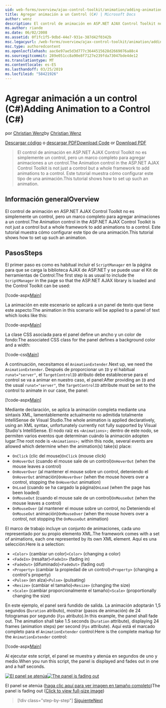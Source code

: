 ```yaml
---
uid: web-forms/overview/ajax-control-toolkit/animation/adding-animation-to-a-control-cs
title: Agregar animación a un Control (C#) | Microsoft Docs
author: wenz
description: El control de animación en ASP.NET AJAX Control Toolkit no es simplemente un control, pero un marco completo para agregar animaciones a un control. Este tutorial se muestra cómo...
ms.author: riande
ms.date: 06/02/2008
ms.assetid: 0f1fc1f5-9dbd-44e7-931e-387d42f0342b
msc.legacyurl: /web-forms/overview/ajax-control-toolkit/animation/adding-animation-to-a-control-cs
msc.type: authoredcontent
ms.openlocfilehash: aac6e97ae5d3d777c3644515628d2669076a88c4
ms.sourcegitcommit: 289e051cc8a90e8f7127e239fda73047bde4de12
ms.translationtype: MT
ms.contentlocale: es-ES
ms.lasthandoff: 03/25/2019
ms.locfileid: "58421926"
---
```

<a name="adding-animation-to-a-control-c"></a><span data-ttu-id="8c6a3-104">Agregar animación a un control (C#)</span><span class="sxs-lookup"><span data-stu-id="8c6a3-104">Adding Animation to a Control (C#)</span></span>
====================
<span data-ttu-id="8c6a3-105">por [Christian Wenz](https://github.com/wenz)</span><span class="sxs-lookup"><span data-stu-id="8c6a3-105">by [Christian Wenz](https://github.com/wenz)</span></span>

<span data-ttu-id="8c6a3-106">[Descargar código](http://download.microsoft.com/download/f/9/a/f9a26acd-8df4-4484-8a18-199e4598f411/Animation1.cs.zip) o [descargar PDF](http://download.microsoft.com/download/6/7/1/6718d452-ff89-4d3f-a90e-c74ec2d636a3/animation1CS.pdf)</span><span class="sxs-lookup"><span data-stu-id="8c6a3-106">[Download Code](http://download.microsoft.com/download/f/9/a/f9a26acd-8df4-4484-8a18-199e4598f411/Animation1.cs.zip) or [Download PDF](http://download.microsoft.com/download/6/7/1/6718d452-ff89-4d3f-a90e-c74ec2d636a3/animation1CS.pdf)</span></span>

> <span data-ttu-id="8c6a3-107">El control de animación en ASP.NET AJAX Control Toolkit no es simplemente un control, pero un marco completo para agregar animaciones a un control.</span><span class="sxs-lookup"><span data-stu-id="8c6a3-107">The Animation control in the ASP.NET AJAX Control Toolkit is not just a control but a whole framework to add animations to a control.</span></span> <span data-ttu-id="8c6a3-108">Este tutorial muestra cómo configurar este tipo de una animación.</span><span class="sxs-lookup"><span data-stu-id="8c6a3-108">This tutorial shows how to set up such an animation.</span></span>


## <a name="overview"></a><span data-ttu-id="8c6a3-109">Información general</span><span class="sxs-lookup"><span data-stu-id="8c6a3-109">Overview</span></span>

<span data-ttu-id="8c6a3-110">El control de animación en ASP.NET AJAX Control Toolkit no es simplemente un control, pero un marco completo para agregar animaciones a un control.</span><span class="sxs-lookup"><span data-stu-id="8c6a3-110">The Animation control in the ASP.NET AJAX Control Toolkit is not just a control but a whole framework to add animations to a control.</span></span> <span data-ttu-id="8c6a3-111">Este tutorial muestra cómo configurar este tipo de una animación.</span><span class="sxs-lookup"><span data-stu-id="8c6a3-111">This tutorial shows how to set up such an animation.</span></span>

## <a name="steps"></a><span data-ttu-id="8c6a3-112">Pasos</span><span class="sxs-lookup"><span data-stu-id="8c6a3-112">Steps</span></span>

<span data-ttu-id="8c6a3-113">El primer paso es como es habitual incluir el `ScriptManager` en la página para que se carga la biblioteca AJAX de ASP.NET y se puede usar el Kit de herramientas de Control:</span><span class="sxs-lookup"><span data-stu-id="8c6a3-113">The first step is as usual to include the `ScriptManager` in the page so that the ASP.NET AJAX library is loaded and the Control Toolkit can be used:</span></span>

[!code-aspx[Main](adding-animation-to-a-control-cs/samples/sample1.aspx)]

<span data-ttu-id="8c6a3-114">La animación en este escenario se aplicará a un panel de texto que tiene este aspecto:</span><span class="sxs-lookup"><span data-stu-id="8c6a3-114">The animation in this scenario will be applied to a panel of text which looks like this:</span></span>

[!code-aspx[Main](adding-animation-to-a-control-cs/samples/sample2.aspx)]

<span data-ttu-id="8c6a3-115">La clase CSS asociada para el panel define un ancho y un color de fondo:</span><span class="sxs-lookup"><span data-stu-id="8c6a3-115">The associated CSS class for the panel defines a background color and a width:</span></span>

[!code-css[Main](adding-animation-to-a-control-cs/samples/sample3.css)]

<span data-ttu-id="8c6a3-116">A continuación, necesitamos el `AnimationExtender`.</span><span class="sxs-lookup"><span data-stu-id="8c6a3-116">Next up, we need the `AnimationExtender`.</span></span> <span data-ttu-id="8c6a3-117">Después de proporcionar un `ID` y el habitual `runat="server"`, el `TargetControlID` atributo debe establecerse para el control se va a animar en nuestro caso, el panel:</span><span class="sxs-lookup"><span data-stu-id="8c6a3-117">After providing an `ID` and the usual `runat="server"`, the `TargetControlID` attribute must be set to the control to animate in our case, the panel:</span></span>

[!code-aspx[Main](adding-animation-to-a-control-cs/samples/sample4.aspx)]

<span data-ttu-id="8c6a3-118">Mediante declaración, se aplica la animación completa mediante una sintaxis XML, lamentablemente actualmente no admitida totalmente IntelliSense de Visual Studio.</span><span class="sxs-lookup"><span data-stu-id="8c6a3-118">The whole animation is applied declaratively, using an XML syntax, unfortunately currently not fully supported by Visual Studio's IntelliSense.</span></span> <span data-ttu-id="8c6a3-119">El nodo raíz es `<Animations>;` dentro de este nodo, se permiten varios eventos que determinan cuándo la animación adopten lugar:</span><span class="sxs-lookup"><span data-stu-id="8c6a3-119">The root node is `<Animations>;` within this node, several events are allowed which determine when the animation(s) take(s) place:</span></span>

- <span data-ttu-id="8c6a3-120">`OnClick` (clic del mouse)</span><span class="sxs-lookup"><span data-stu-id="8c6a3-120">`OnClick` (mouse click)</span></span>
- <span data-ttu-id="8c6a3-121">`OnHoverOut` (cuando el mouse sale de un control)</span><span class="sxs-lookup"><span data-stu-id="8c6a3-121">`OnHoverOut` (when the mouse leaves a control)</span></span>
- <span data-ttu-id="8c6a3-122">`OnHoverOver` (al mantener el mouse sobre un control, deteniendo el `OnHoverOut` animación)</span><span class="sxs-lookup"><span data-stu-id="8c6a3-122">`OnHoverOver` (when the mouse hovers over a control, stopping the `OnHoverOut` animation)</span></span>
- <span data-ttu-id="8c6a3-123">`OnLoad` (cuando se ha cargado la página)</span><span class="sxs-lookup"><span data-stu-id="8c6a3-123">`OnLoad` (when the page has been loaded)</span></span>
- <span data-ttu-id="8c6a3-124">`OnMouseOut` (cuando el mouse sale de un control)</span><span class="sxs-lookup"><span data-stu-id="8c6a3-124">`OnMouseOut` (when the mouse leaves a control)</span></span>
- <span data-ttu-id="8c6a3-125">`OnMouseOver` (al mantener el mouse sobre un control, no Deteniendo el `OnMouseOut` animación)</span><span class="sxs-lookup"><span data-stu-id="8c6a3-125">`OnMouseOver` (when the mouse hovers over a control, not stopping the `OnMouseOut` animation)</span></span>

<span data-ttu-id="8c6a3-126">El marco de trabajo incluye un conjunto de animaciones, cada uno representado por su propio elemento XML.</span><span class="sxs-lookup"><span data-stu-id="8c6a3-126">The framework comes with a set of animations, each one represented by its own XML element.</span></span> <span data-ttu-id="8c6a3-127">Aquí es una selección:</span><span class="sxs-lookup"><span data-stu-id="8c6a3-127">Here is a selection:</span></span>

- <span data-ttu-id="8c6a3-128">`<Color>` (cambiar un color)</span><span class="sxs-lookup"><span data-stu-id="8c6a3-128">`<Color>` (changing a color)</span></span>
- <span data-ttu-id="8c6a3-129">`<FadeIn>` (resaltar)</span><span class="sxs-lookup"><span data-stu-id="8c6a3-129">`<FadeIn>` (fading in)</span></span>
- <span data-ttu-id="8c6a3-130">`<FadeOut>` (difuminado)</span><span class="sxs-lookup"><span data-stu-id="8c6a3-130">`<FadeOut>` (fading out)</span></span>
- <span data-ttu-id="8c6a3-131">`<Property>` (cambiar la propiedad de un control)</span><span class="sxs-lookup"><span data-stu-id="8c6a3-131">`<Property>` (changing a control's property)</span></span>
- <span data-ttu-id="8c6a3-132">`<Pulse>` (en alza)</span><span class="sxs-lookup"><span data-stu-id="8c6a3-132">`<Pulse>` (pulsating)</span></span>
- <span data-ttu-id="8c6a3-133">`<Resize>` (cambiar el tamaño)</span><span class="sxs-lookup"><span data-stu-id="8c6a3-133">`<Resize>` (changing the size)</span></span>
- <span data-ttu-id="8c6a3-134">`<Scale>` (cambiar proporcionalmente el tamaño)</span><span class="sxs-lookup"><span data-stu-id="8c6a3-134">`<Scale>` (proportionally changing the size)</span></span>

<span data-ttu-id="8c6a3-135">En este ejemplo, el panel será fundido de salida. La animación adoptarán 1,5 segundos (`Duration` atributo), mostrar (pasos de animación) de 24 fotogramas por segundo (`Fps` atributo).</span><span class="sxs-lookup"><span data-stu-id="8c6a3-135">In this example, the panel shall fade out. The animation shall take 1.5 seconds (`Duration` attribute), displaying 24 frames (animation steps) per second (`Fps` attribute).</span></span> <span data-ttu-id="8c6a3-136">Aquí está el marcado completo para el `AnimationExtender` control:</span><span class="sxs-lookup"><span data-stu-id="8c6a3-136">Here is the complete markup for the `AnimationExtender` control:</span></span>

[!code-aspx[Main](adding-animation-to-a-control-cs/samples/sample5.aspx)]

<span data-ttu-id="8c6a3-137">Al ejecutar este script, el panel se muestra y atenúa en segundos de uno y medio.</span><span class="sxs-lookup"><span data-stu-id="8c6a3-137">When you run this script, the panel is displayed and fades out in one and a half seconds.</span></span>


<span data-ttu-id="8c6a3-138">[![El panel se atenúa](adding-animation-to-a-control-cs/_static/image2.png)](adding-animation-to-a-control-cs/_static/image1.png)</span><span class="sxs-lookup"><span data-stu-id="8c6a3-138">[![The panel is fading out](adding-animation-to-a-control-cs/_static/image2.png)](adding-animation-to-a-control-cs/_static/image1.png)</span></span>

<span data-ttu-id="8c6a3-139">El panel se atenúa ([haga clic aquí para ver imagen en tamaño completo](adding-animation-to-a-control-cs/_static/image3.png))</span><span class="sxs-lookup"><span data-stu-id="8c6a3-139">The panel is fading out ([Click to view full-size image](adding-animation-to-a-control-cs/_static/image3.png))</span></span>

> [!div class="step-by-step"]
> [<span data-ttu-id="8c6a3-140">Siguiente</span><span class="sxs-lookup"><span data-stu-id="8c6a3-140">Next</span></span>](executing-several-animations-at-the-same-time-cs.md)

